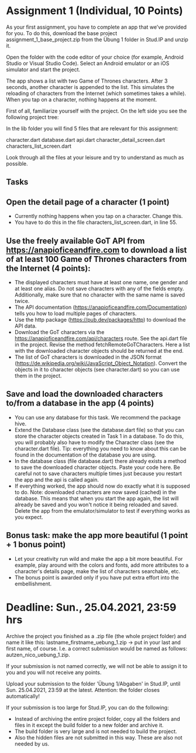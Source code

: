 
# Assignment 1 (Individual, 10 Points)

As your first assignment, you have to complete an app that we’ve provided for you. To do this, download the base project assignment_1_base_project.zip from the Übung 1 folder in Stud.IP and unzip it.

Open the folder with the code editor of your choice (for example, Android Studio or Visual Studio Code). Select an Android emulator or an iOS simulator and start the project.

The app shows a list with two Game of Thrones characters. After 3 seconds, another character is appended to the list. This simulates the reloading of characters from the Internet (which sometimes takes a while). When you tap on a character, nothing happens at the moment.

First of all, familiarize yourself with the project. On the left side you see the following project tree:

In the lib folder you will find 5 files that are relevant for this assignment:

 character.dart
 database.dart
 api.dart
 character_detail_screen.dart
 characters_list_screen.dart

Look through all the files at your leisure and try to understand as much as possible.


## Tasks


## Open the detail page of a character (1 point)
* Currently nothing happens when you tap on a character. Change this.
* You have to do this in the file characters_list_screen.dart, in line 55.

## Use the freely available GoT API from https://anapioficeandfire.com to download a list of at least 100 Game of Thrones characters from the Internet (4 points):
* The displayed characters must have at least one name, one gender and at least one alias. Do not save characters with any of the fields empty. Additionally, make sure that no character with the same name is saved twice.
* The API documentation (https://anapioficeandfire.com/Documentation) tells you how to load multiple pages of characters.
* Use the http package (https://pub.dev/packages/http) to download the API data.
* Download the GoT characters via the https://anapioficeandfire.com/api/characters route. See the api.dart file in the project. Revise the method fetchRemoteGoTCharacters. Here a list with the downloaded character objects should be returned at the end.
* The list of GoT characters is downloaded in the JSON format (https://de.wikipedia.org/wiki/JavaScript_Object_Notation). Convert the objects in it to character objects (see character.dart) so you can use them in the project.
 
## Save and load the downloaded characters to/from a database in the app (4 points)
* You can use any database for this task. We recommend the package hive.
* Extend the Database class (see the database.dart file) so that you can store the character objects created in Task 1 in a database. To do this, you will probably also have to modify the Character class (see the character.dart file). Tip: everything you need to know about this can be found in the documentation of the database you are using.
* In the database class (file database.dart) there already exists a method to save the downloaded character objects. Paste your code here. Be careful not to save characters multiple times just because you restart the app and the api is called again.
* If everything worked, the app should now do exactly what it is supposed to do. Note: downloaded characters are now saved (cached) in the database. This means that when you start the app again, the list will already be saved and you won't notice it being reloaded and saved. Delete the app from the emulator/simulator to test if everything works as you expect.

## Bonus task: make the app more beautiful (1 point + 1 bonus point)
* Let your creativity run wild and make the app a bit more beautiful. For example, play around with the colors and fonts, add more attributes to a character's details page, make the list of characters searchable, etc.
* The bonus point is awarded only if you have put extra effort into the embellishment.



# Deadline: Sun., 25.04.2021, 23:59 hrs

Archive the project you finished as a .zip file (the whole project folder) and name it like this:
lastname_firstname_uebung_1.zip -> put in your last and first name, of course. I.e. a correct submission would be named as follows: autzen_nico_uebung_1.zip.

If your submission is not named correctly, we will not be able to assign it to you and you will not receive any points.

Upload your submission to the folder 'Übung 1/Abgaben' in Stud.IP, until Sun. 25.04.2021, 23:59 at the latest. Attention: the folder closes automatically!

If your submission is too large for Stud.IP, you can do the following:
* Instead of archiving the entire project folder, copy all the folders and files in it except the build folder to a new folder and archive it.
* The build folder is very large and is not needed to build the project.
* Also the hidden files are not submitted in this way. These are also not needed by us.
